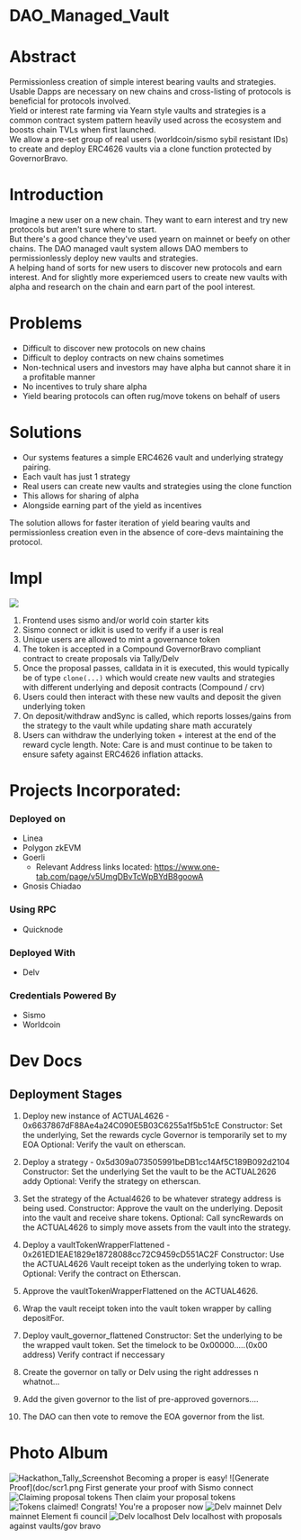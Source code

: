 # DAO_Managed_Vault

# Abstract

Permissionless creation of simple interest bearing vaults and strategies.  
Usable Dapps are necessary on new chains and cross-listing of protocols is beneficial for protocols involved.  
Yield or interest rate farming via Yearn style vaults and strategies is a common contract system pattern heavily used across the ecosystem and boosts chain TVLs when first launched.  
We allow a pre-set group of real users (worldcoin/sismo sybil resistant IDs) to create and deploy ERC4626 vaults via a clone function protected by GovernorBravo.  

# Introduction 

Imagine a new user on a new chain.  They want to earn interest and try new protocols but aren't sure where to start.  
But there's a good chance they've used yearn on mainnet or beefy on other chains. 
The DAO managed vault system allows DAO members to permissionlessly deploy new vaults and strategies.  
A helping hand of sorts for new users to discover new protocols and earn interest. 
And for slightly more experiemced users to create new vaults with alpha and research on the chain and earn part of the pool interest.   

# Problems
- Difficult to discover new protocols on new chains
- Difficult to deploy contracts on new chains sometimes
- Non-technical users and investors may have alpha but cannot share it in a profitable manner
- No incentives to truly share alpha
- Yield bearing protocols can often rug/move tokens on behalf of users

# Solutions

- Our systems features a simple ERC4626 vault and underlying strategy pairing.
- Each vault has just 1 strategy
- Real users can create new vaults and strategies using the clone function
- This allows for sharing of alpha
- Alongside earning part of the yield as incentives

The solution allows for faster iteration of yield bearing vaults and permissionless creation even in the absence of core-devs maintaining the protocol. 

# Impl

![](daoframework.drawio.png)

1. Frontend uses sismo and/or world coin starter kits
2. Sismo connect or idkit is used to verify if a user is real
3. Unique users are allowed to mint a governance token
4. The token is accepted in a Compound GovernorBravo compliant contract to create proposals via Tally/Delv
5. Once the proposal passes, calldata in it is executed, this would typically be of type `clone(...)` which would create new vaults and strategies with different underlying and deposit contracts (Compound / crv)
6. Users could then interact with these new vaults and deposit the given underlying token
7. On deposit/withdraw andSync is called, which reports losses/gains from the strategy to the vault while updating share math accurately
8. Users can withdraw the underlying token + interest at the end of the reward cycle length.
Note: Care is and must continue to be taken to ensure safety against ERC4626 inflation attacks.

# Projects Incorporated:
### Deployed on
- Linea
- Polygon zkEVM
- Goerli
  - Relevant Address links located: https://www.one-tab.com/page/v5UmgDBvTcWpBYdB8goowA
- Gnosis Chiadao

### Using RPC
- Quicknode

### Deployed With
- Delv

### Credentials Powered By
- Sismo
- Worldcoin

# Dev Docs
## Deployment Stages
1. Deploy new instance of ACTUAL4626 - 0x6637867dF88Ae4a24C090E5B03C6255a1f5b51cE
   	  Constructor:
	     Set the underlying, Set the rewards cycle
	     Governor is temporarily set to my EOA
Optional: Verify the vault on etherscan.

2. Deploy a strategy - 0x5d309a073505991beDB1cc14Af5C189B092d2104
	  Constructor:
	   Set the underlying
	   Set the vault to be the ACTUAL2626 addy
Optional: Verify the strategy on etherscan.

3. Set the strategy of the Actual4626 to be whatever strategy address is being used.
     Constructor:
      Approve the vault on the underlying.
      Deposit into the vault and receive share tokens.
Optional: Call syncRewards on the ACTUAL4626 to simply move assets from the vault into the strategy.

4. Deploy a vaultTokenWrapperFlattened - 0x261ED1EAE1829e18728088cc72C9459cD551AC2F
	Constructor:
	 Use the ACTUAL4626 Vault receipt token as the underlying token to wrap.
Optional: Verify the contract on Etherscan.

5. Approve the vaultTokenWrapperFlattened on the ACTUAL4626.
   
6. Wrap the vault receipt token into the vault token wrapper by calling depositFor.

7. Deploy vault_governor_flattened 
	Constructor:
	 Set the underlying to be the wrapped vault token.
	 Set the timelock to be 0x00000.....(0x00 address)
  Verify contract if neccessary 

8. Create the governor on tally or Delv using the right addresses n whatnot...
9. Add the given governor to the list of pre-approved governors....
10. The DAO can then vote to remove the EOA governor from the list.

# Photo Album
![Hackathon_Tally_Screenshot](https://github.com/Laser420/DAO_Managed_Vault/assets/38286334/e6f2505a-252e-4389-b027-58dca36558de)
Becoming a proper is easy!
![Generate Proof](doc/scr1.png
First generate your proof with Sismo connect
![Claiming proposal tokens](doc/scr3.png)
Then claim your proposal tokens
![Tokens claimed!](doc/scr2.png)
Congrats! You're a proposer now
![Delv mainnet](doc/delv_elfi_remote.png)
Delv mainnet Element fi council
![Delv localhost](doc/Delv_local.png)
Delv localhost with proposals against vaults/gov bravo
